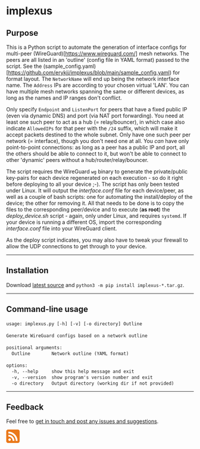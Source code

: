 # implexus


## Purpose

This is a Python script to automate the generation of interface configs for multi-peer (WireGuard)[https://www.wireguard.com/] mesh networks. The peers are all listed in an 'outline' (config file in YAML format) passed to the script. See the (sample_config.yaml)[https://github.com/erykjj/implexus/blob/main/sample_config.yaml) for format layout. The `NetworkName` will end up being the network interface name. The `Address` IPs are according to your chosen virtual 'LAN'. You can have multiple mesh networks spanning the same or different devices, as long as the names and IP ranges don't conflict.

Only specify `Endpoint` and `ListenPort` for peers that have a fixed public IP (even via dynamic DNS) and port (via NAT port forwarding). You need at least one such peer to act as a hub (= relay/bouncer), in which case also indicate `AllowedIPs` for that peer with the `/24` suffix, which will make it accept packets destined to the whole subnet. Only have one such peer per network (= interface), though you don't need one at all. You *can* have only point-to-point connections: as long as a peer has a public IP and port, all the others should be able to connect to it, but won't be able to connect to other 'dynamic' peers without a hub/router/relay/bouncer.

The script requires the WireGuard `wg` binary to generate the private/public key-pairs for each device regenerated on each execution - so do it right before deploying to all your device ;-). The script has only been tested under Linux. It will output the *interface.conf* file for each device/peer, as well as a couple of bash scripts: one for automating the install/deploy of the device; the other for removing it. All that needs to be done is to copy the files to the corresponding peer/device and to execute (**as root**) the *deploy_device.sh* script - again, only under Linux, and requires `systemd`. If your device is running a different OS, import the corresponding *interface.conf* file into your WireGuard client.

As the deploy script indicates, you may also have to tweak your firewall to allow the UDP connections to get through to your device.

____
## Installation

Download [latest source](https://github.com/erykjj/implexus/releases/latest) and `python3 -m pip install implexus-*.tar.gz`.

____
## Command-line usage
```
usage: implexus.py [-h] [-v] [-o directory] Outline

Generate WireGuard configs based on a network outline

positional arguments:
  Outline        Network outline (YAML format)

options:
  -h, --help     show this help message and exit
  -v, --version  show program's version number and exit
  -o directory   Output directory (working dir if not provided)
```

____
## Feedback

Feel free to [get in touch and post any issues and suggestions](https://github.com/erykjj/implexus/issues).

[![RSS of releases](res/rss-36.png)](https://github.com/erykjj/implexus/releases.atom)
